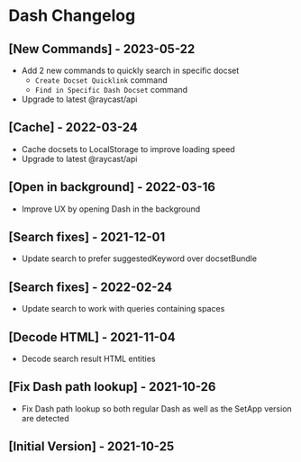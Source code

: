 # Dash Changelog

## [New Commands] - 2023-05-22

- Add 2 new commands to quickly search in specific docset
  - `Create Docset Quicklink` command
  - `Find in Specific Dash Docset` command
- Upgrade to latest @raycast/api

## [Cache] - 2022-03-24

- Cache docsets to LocalStorage to improve loading speed
- Upgrade to latest @raycast/api

## [Open in background] - 2022-03-16

- Improve UX by opening Dash in the background

## [Search fixes] - 2021-12-01

- Update search to prefer suggestedKeyword over docsetBundle

## [Search fixes] - 2022-02-24

- Update search to work with queries containing spaces

## [Decode HTML] - 2021-11-04

- Decode search result HTML entities

## [Fix Dash path lookup] - 2021-10-26

- Fix Dash path lookup so both regular Dash as well as the SetApp version are detected

## [Initial Version] - 2021-10-25
